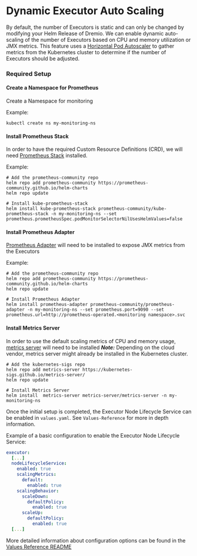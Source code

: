 # Dynamic Executor Auto Scaling

By default, the number of Executors is static and can only be changed by modifying your Helm Release of Dremio.
We can enable dynamic auto-scaling of the number of Executors based on CPU and memory utilization or JMX metrics.
This feature uses a
[Horizontal Pod Autoscaler](https://kubernetes.io/docs/tasks/run-application/horizontal-pod-autoscale/)
to gather metrics from the Kubernetes cluster to determine if the number of Executors should be adjusted.

### Required Setup

#### Create a Namespace for Prometheus
Create a Namespace for monitoring 

Example:

`kubectl create ns my-monitoring-ns`

#### Install Prometheus Stack
In order to have the required Custom Resource Definitions (CRD), we will need 
[Prometheus Stack](https://github.com/prometheus-community/helm-charts/tree/main/charts/kube-prometheus-stack) installed.

Example:
```
# Add the prometheus-community repo
helm repo add prometheus-community https://prometheus-community.github.io/helm-charts
helm repo update

# Install kube-prometheus-stack
helm install kube-prometheus-stack prometheus-community/kube-prometheus-stack -n my-monitoring-ns --set prometheus.prometheusSpec.podMonitorSelectorNilUsesHelmValues=false
```

#### Install Prometheus Adapter
[Prometheus Adapter](https://github.com/kubernetes-sigs/prometheus-adapter) will need to be installed to expose JMX metrics from the Executors

Example:
```
# Add the prometheus-community repo
helm repo add prometheus-community https://prometheus-community.github.io/helm-charts
helm repo update

# Install Prometheus Adapter
helm install prometheus-adapter prometheus-community/prometheus-adapter -n my-monitoring-ns --set prometheus.port=9090 --set prometheus.url=http://prometheus-operated.<monitoring namespace>.svc
```

#### Install Metrics Server
In order to use the default scaling metrics of CPU and memory usage, [metrics server](https://github.com/kubernetes-sigs/metrics-server) will need to be installed
***Note:*** Depending on the cloud vendor, metrics server might already be installed in the Kubernetes cluster.

```
# Add the kubernetes-sigs repo
helm repo add metrics-server https://kubernetes-sigs.github.io/metrics-server/
helm repo update

# Install Metrics Server
helm install  metrics-server metrics-server/metrics-server -n my-monitoring-ns
```

Once the initial setup is completed, the Executor Node Lifecycle Service can be enabled in `values.yaml`. See `Values-Reference` for more in depth information.

Example of a basic configuration to enable the Executor Node Lifecycle Service:

```yaml
executor:
  [...]
  nodeLifecycleService:
    enabled: true
    scalingMetrics:
      default:
        enabled: true
    scalingBehavior:
      scaleDown:
        defaultPolicy:
          enabled: true
      scaleUp:
        defaultPolicy:
          enabled: true
  [...]
```

More detailed information about configuration options can be found in the
[Values Reference README](https://github.com/dremio/dremio-cloud-tools/blob/master/charts/dremio_v2/docs/Values-Reference.md)